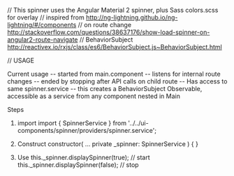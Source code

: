 // This spinner uses the Angular Material 2 spinner, plus Sass colors.scss for overlay
// inspired from http://ng-lightning.github.io/ng-lightning/#/components
// on route change http://stackoverflow.com/questions/38637176/show-load-spinner-on-angular2-route-navigate
// BehaviorSubject http://reactivex.io/rxjs/class/es6/BehaviorSubject.js~BehaviorSubject.html

// USAGE

Current usage
-- started from main.component -- listens for internal route changes
-- ended by stopping after API calls on child route
-- Has access to same spinner.service
  -- this creates a BehaviorSubject Observable, accessible as a service from any component nested in Main

Steps
1. import
import { SpinnerService } from '../../ui-components/spinner/providers/spinner.service';

2. Construct
  constructor(
    ...
    private _spinner: SpinnerService ) {
  }

3. Use
this._spinner.displaySpinner(true); // start
this._spinner.displaySpinner(false); // stop
